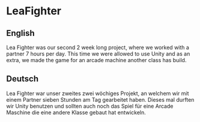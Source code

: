 # LeaFighter

## English
Lea Fighter was our second 2 week long project, where we worked with a partner 7 hours per day.
This time we were allowed to use Unity and as an extra, we made the game for an arcade machine another class has build.

## Deutsch
Lea Fighter war unser zweites zwei wöchiges Projekt, an welchem wir mit einem Partner sieben Stunden am Tag gearbeitet haben.
Dieses mal durften wir Unity benutzen und sollten auch noch das Spiel für eine Arcade Maschine die eine andere Klasse gebaut hat entwickeln.

